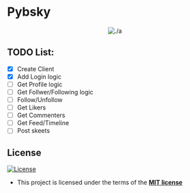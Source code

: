 # Pybsky

<div align='center'>

![./a](./assets/cover.png)

</div>


## TODO List:

- [x] Create Client
- [x] Add Login logic
- [ ] Get Profile logic
- [ ] Get Follwer/Following logic
- [ ] Follow/Unfollow
- [ ] Get Likers
- [ ] Get Commenters
- [ ] Get Feed/Timeline
- [ ] Post skeets

## License

[![License](http://img.shields.io/:license-mit-blue.svg?style=flat-square)](http://badges.mit-license.org)

- This project is licensed under the terms of the **[MIT license](LICENSE)**
